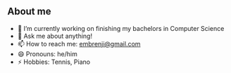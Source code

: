 ## About me

- 🔭 I’m currently working on finishing my bachelors in Computer Science
- 💬 Ask me about anything!
- 📫 How to reach me: embrenji@gmail.com
- 😄 Pronouns: he/him
- ⚡ Hobbies: Tennis, Piano

